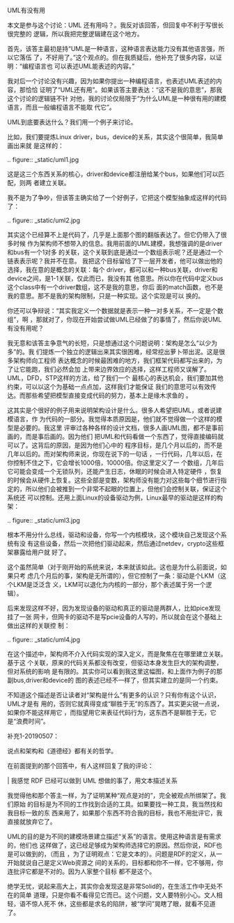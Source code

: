     
UML有没有用

本文是参与这个讨论：UML 还有用吗？。我反对该回答，但回复中不利于写很长很完整的
逻辑，所以我把完整逻辑建在这个地方。

首先，该答主最初是持“UML是一种语言，这种语言表达能力没有其他语言强，所以它落伍
了，不好用了。”这个观点的。但在我质疑后，他补充了很多内容，以证明：“编程语言也
可以表述UML能表述的内容。”

我对后一个讨论没有兴趣，因为如果你提出一种编程语言，也表述UML表述的内容，那恰恰
证明了“UML还有用”。如果该答主要表达：“这不是我的意思”，那我这个讨论的逻辑链不针
对他，我的讨论仅局限于“为什么UML是一种很有用的建模语言，而且一般编程语言不能取
代它”。

UML到底要表达什么？我们用一个例子来讨论。

比如，我们要提炼Linux driver，bus，device的关系，其实这个很简单，我简单画出来就
是这样的：

  .. figure:: _static/uml1.jpg

这是这三个东西关系的核心，driver和device都注册给某个bus，如果他们可以匹配，则两
者建立关联。

我不是为了争吵，但该答主确实给了一个好例子，它把这个模型抽象成这样的代码了：

  .. figure:: _static/uml2.jpg

其实这个已经算不上是代码了，几乎是上面那个图的翻版表达了。但它仍带入了很多时候
作为架构师不想带入的信息。我用前面的UML建模，我想强调的是driver和bus有一个1对多
的关联，这个关联到底是通过一个数组表示呢？还是通过一个链表表示呢？我并不在意。
我把这个目标留给了下一层开发者，他可以做出他的选择，我在意的是概念的关联：每个
driver，都可以和一种bus关联，driver和device之间，是1-1关联，仅此而已，我没有其
他意思。所以你在代码中定义bus这个class中有一个driver数组，这不是我的意思，你后
面的match函数，也不是我的意思。那不是我的架构限制，只是一种实现。这个实现是可以
换的。

你还可以争辩说：“其实我定义一个数据就是表示一种一对多关系，不一定是个数组”，啊
，那就对了，你现在开始尝试做UML已经做了的事情了，然后你说UML有没有用呢？

我无意和该答主争意气的长短，只是想通过这个问题说明：架构是怎么“以少为多”的。我
们提炼一个独立的逻辑出来其实很困难，经常挖出萝卜带出泥。这是很多架构师向工程师
表达概念的时候最困难的地方，我们框架代码都写出来的，为了让它能跑，我们必然会加
上带来边界效应的选择，这样工程师又误解了。UML，DFD，STP这样的方法，给了我们一个
最核心的表达机会，我们要加其他约束，可以以这个为基础一点点加，这样我们才能保证
我们的意思可以有效传达。而那些希望把模型直接变成代码的努力，基本上是缘木求鱼的
。
  
这其实是个很好的例子用来说明架构设计是什么。很多人希望把UML，或者说建模语言，作
为代码的一部分。我觉得本质原因是，他们就不觉得做一个这样的模型是必要的。我这里
评审过各种各样的设计文档，很多人画UML图，都不是事前画的，而是事后画的。因为他们
把UML和代码看做一个东西了，觉得直接编码就可以了。这背后的原因，是因为他们心中的
程序目标，是几个月以后的，而不是几年以后的。而对架构师来说，你现在说下的一句话
，一行代码，几年以后，在你控制不住之下，它会增长1000倍，10000倍。你这里定义了一
个数组，几年后它可能会变成一个无锁队列，还能产生日志，休眠的时候会进入特定硬件
，恢复的时候会从硬件上恢复。这些全部是变数，架构师没有能力对这些每个细节进行指
定的，所以他们会被推到一个非常不起眼的位置上，但他们会控制关联，保证这个系统还
可以控制。还用上面Linux的设备驱动为例，Linux最早的驱动是这样的构架：

  .. figure:: _static/uml3.jpg

根本不用分什么总线，驱动和设备，你写一个内核模块，这个模块自己发现这个系统有没
有这些设备，然后一次把他们驱动起来，然后通过netdev，crypto这些框架暴露给用户就
好了。

这个虽然简单（对于刚开始的系统来说，本来就该如此。这也是为什么前面说，如果只考
虑几个月后的事，架构是无所谓的），但它控制了一条：驱动是个LKM（这个LKM是泛泛含
义，LKM可以退化为内核的一部分，那个表述属于另一个逻辑）。

后来发现这样不好，因为发现设备的驱动和真正的驱动是两群人，比如pice发现挂了一张
网卡，但网卡的驱动不是写pcie设备的人写的，所以就会在这个基础上做出这样的关联控
制：

  .. figure:: _static/uml4.jpg

在这个描述中，架构师不介入代码实现的深入定义，而是聚焦在在哪里建立关联。基于这
个关联，原来的代码关系都没有改变，但驱动本身发生巨大的架构调整，但对系统的影响
是有限的。其实你可以看到我这里这幅图，和上面作为例子的那副bus,driver和device的
图的表述已经不一样了，但其实建立的是同一个约束。

不知道这个描述是否让读者对“架构是什么”有更多的认识？只有你有这个认识，UML才是有
用的，否则它就真得变成“聊胜于无”的东西了。其实更尖锐一点说，如果你不能这样用它
，而指望用它来表征代码行为，这东西不是聊胜于无，它是“浪费时间”。

补充1-20190507：

说点和架构和《道德经》都有关的哲学。

在前面提到的那个回答中，有人这样回复了我的评论：

  | 我感觉 RDF 已经可以做到 UML 想做的事了，用文本描述关系

我觉得他和那个答主一样，为了证明某种“观点是对的”，完全被观点所绑架了。我们原始
的目标是为不同的工作找到合适的工具。如果要找一种工具，我当然找和我目标一致的东
西来用了，如果那个东西不符合我的目标，我也不用批评它，我直接就放弃它了。

UML的目的是为不同的建模场景建立描述“关系”的语言。使用这种语言是有需求的，他们也
这样做了，这已经足够成为架构师选择它的原因。然后你说，RDF也是可以做到的，（而且
，为了证明观点：它是文本的）。问题是RDF的定义，从一开始就说自己是定义Web资源之
间的关系的，目标都和你不一样，它不够用，你连批评它都是不对的。因为人家整个目标
都不是这个。

绝学无忧，说起来高大上，其实你会发现这是非常Solid的，在生活工作中无处不在的简单
道理，只是你看不看得见它而已。这个问题，文人要特别小心。文人相轻，语不惊人死不
休，这些都是求名的陷阱，被“学问”晃瞎了眼，就看不见道了。
